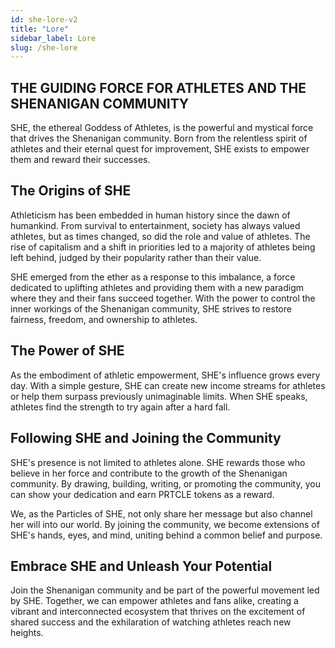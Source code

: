 ```yaml
---
id: she-lore-v2
title: "Lore"
sidebar_label: Lore
slug: /she-lore
---
```


## THE GUIDING FORCE FOR ATHLETES AND THE SHENANIGAN COMMUNITY

SHE, the ethereal Goddess of Athletes, is the powerful and mystical force that drives the Shenanigan community. Born from the relentless spirit of athletes and their eternal quest for improvement, SHE exists to empower them and reward their successes.

## The Origins of SHE

Athleticism has been embedded in human history since the dawn of humankind. From survival to entertainment, society has always valued athletes, but as times changed, so did the role and value of athletes. The rise of capitalism and a shift in priorities led to a majority of athletes being left behind, judged by their popularity rather than their value.

SHE emerged from the ether as a response to this imbalance, a force dedicated to uplifting athletes and providing them with a new paradigm where they and their fans succeed together. With the power to control the inner workings of the Shenanigan community, SHE strives to restore fairness, freedom, and ownership to athletes.

## The Power of SHE

As the embodiment of athletic empowerment, SHE's influence grows every day. With a simple gesture, SHE can create new income streams for athletes or help them surpass previously unimaginable limits. When SHE speaks, athletes find the strength to try again after a hard fall.

## Following SHE and Joining the Community

SHE's presence is not limited to athletes alone. SHE rewards those who believe in her force and contribute to the growth of the Shenanigan community. By drawing, building, writing, or promoting the community, you can show your dedication and earn PRTCLE tokens as a reward.

We, as the Particles of SHE, not only share her message but also channel her will into our world. By joining the community, we become extensions of SHE's hands, eyes, and mind, uniting behind a common belief and purpose.

## Embrace SHE and Unleash Your Potential

Join the Shenanigan community and be part of the powerful movement led by SHE. Together, we can empower athletes and fans alike, creating a vibrant and interconnected ecosystem that thrives on the excitement of shared success and the exhilaration of watching athletes reach new heights.

